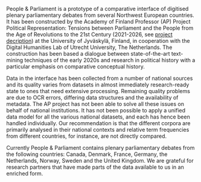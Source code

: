 People & Parliament is a prototype of a comparative interface of digitised plenary parliamentary debates from several Northwest European countries. It has been constructed by the Academy of Finland Professor (AP) Project Political Representation: Tensions between Parliament and the People from the Age of Revolutions to the 21st Century (2021-2026, see [project decription](https://www.jyu.fi/hytk/fi/laitokset/hela/en/research/political-representation)) at the University of Jyväskylä, Finland, in cooperation with the Digital Humanities Lab of Utrecht University, The Netherlands. The construction has been based a dialogue between state-of-the-art text-mining techniques of the early 2020s and research in political history with a particular emphasis on comparative conceptual history.

Data in the interface has been collected from a number of national sources and its quality varies from datasets in almost immediately research-ready state to ones that need extensive processing. Remaining quality problems are due to OCR errors, differing data structures and the availability of metadata. The AP project has not been able to solve all these issues on behalf of national institutions. It has not been possible to apply a unified data model for all the various national datasets, and each has hence been handled individually. Our recommendation is that the different corpora are primarily analysed in their national contexts and relative term frequencies from different countries, for instance, are not directly compared.

Currently People & Parliament contains plenary parliamentary debates from the following countries: Canada, Denmark, France, Germany, the Netherlands, Norway, Sweden and the United Kingdom. We are grateful for research partners that have made parts of the data available to us in an enriched form.
